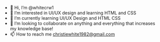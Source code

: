 - 👋 Hi, I’m @whitecrw1
- 👀 I’m interested in UI/UX design and learning HTML and CSS
- 🌱 I’m currently learning UI/UX Design and HTML CSS
- 💞️ I’m looking to collaborate on anything and everything that increases my knowledge base!
- 📫 How to reach me christiewhite1982@gmail.com

<!---
whitecrw1/whitecrw1 is a ✨ special ✨ repository because its `README.md` (this file) appears on your GitHub profile.
You can click the Preview link to take a look at your changes.
--->
